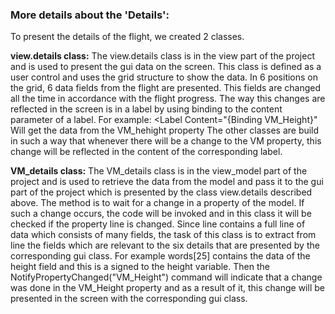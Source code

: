 ### More details about the 'Details':

To present the details of the flight, we created 2 classes.

**view.details class:**
The view.details class is in the view part of the project and is used to present the gui data on the screen.
This class is defined as a user control and uses the grid structure to show the data.
In 6 positions on the grid, 6 data fields from the flight are presented.
This fields are changed all the time in accordance with the flight progress.
The way this changes are reflected in the screen is in a label by using binding to the content parameter of a label.
For example:
<Label Content="{Binding VM_Height}"
Will get the data from the VM_hehight property
The other classes are build in such a way that whenever there will be a change to the VM property, this change will be reflected in the content of the corresponding label.

**VM_details class:**
The VM_details class is in the view_model part of the project and is used to retrieve the data from the model and pass it to the gui part of the project which is presented by the class view.details described above.
The method is to wait for a change in a property of the model. 
If such a change occurs, the code will be invoked and in this class it will be checked if the property line is changed.
Since line contains a full line of data which consists of many fields, the task of this class is to extract from line the fields which are relevant to the six details that are presented by the corresponding gui class.
For example words[25] contains the data of the height field and this is a signed to the height variable.
Then the NotifyPropertyChanged("VM_Height") command will indicate that a change was done in the VM_Height property and as a result of it, this change will be presented in the screen with the corresponding gui class.

